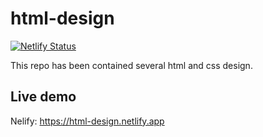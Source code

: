 # html-design
[![Netlify Status](https://api.netlify.com/api/v1/badges/ee40201b-a031-4472-af90-7d170b51c431/deploy-status)](https://app.netlify.com/sites/html-design/deploys)

This repo has been contained several html and css design.

## Live demo
Nelify: https://html-design.netlify.app
 
